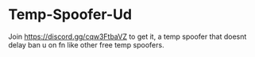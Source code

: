 # Temp-Spoofer-Ud
Join https://discord.gg/cqw3FtbaVZ to get it, a temp spoofer that doesnt delay ban u on fn like other free temp spoofers.
